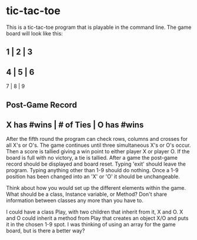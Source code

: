 # tic-tac-toe
This is a tic-tac-toe program that is playable in the command line.
The game board will look like this: 

1 | 2 | 3
---------
4 | 5 | 6
---------
7 | 8 | 9

Post-Game Record
-------------------------------------
X has #wins | # of Ties | O has #wins
-------------------------------------

After the fifth round the program can check rows, columns and crosses for all X's or O's.
The game continues until three simultaneous X's or O's occur. 
Then a score is tallied giving a win point to either player X or player O.
If the board is full with no victory, a tie is tallied.
After a game the post-game record should be displayed and board reset.
Typing 'exit' should leave the program.
Typing anything other than 1-9 should do nothing.
Once a 1-9 position has been changed into an 'X' or 'O' it should be unchangeable.

Think about how you would set up the different elements within the game. 
What should be a class, Instance variable, or Method? 
Don't share information between classes any more than you have to.

I could have a class Play, with two children that inherit from it, X and O. 
X and O could inherit a method from Play that creates an object X/O and puts it in the chosen 1-9 spot.
I was thinking of using an array for the game board, but is there a better way?